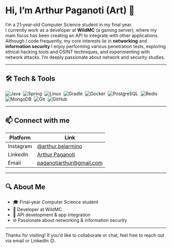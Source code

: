 # Hi, I’m Arthur Paganoti (Art) 👋

I’m a 21‑year‑old Computer Science student in my final year.  
I currently work as a developer at **WildMC** (a gaming server), where my main focus has been creating an API to integrate with other applications.  
Although I code frequently, my core interests lie in **networking** and **information security** I enjoy performing various penetration tests, exploring ethical hacking tools and OSINT techniques, and experimenting with network attacks. I’m deeply passionate about network and security studies.

---

## 🛠️ Tech & Tools

<p align="left">
  <img src="https://deviconapi.vercel.app/java?theme=dark&size=40" alt="Java" />&nbsp;
  <img src="https://deviconapi.vercel.app/spring?theme=dark&size=40" alt="Spring" />&nbsp;
  <img src="https://deviconapi.vercel.app/linux?theme=dark&size=40" alt="Linux" />&nbsp;
  <img src="https://deviconapi.vercel.app/gradle?theme=dark&size=40" alt="Gradle" />&nbsp;
  <img src="https://deviconapi.vercel.app/docker?theme=dark&size=40" alt="Docker" />&nbsp;
  <img src="https://deviconapi.vercel.app/postgresql?theme=dark&size=40" alt="PostgreSQL" />&nbsp;
  <img src="https://deviconapi.vercel.app/redis?theme=dark&size=40" alt="Redis" />&nbsp;
  <img src="https://deviconapi.vercel.app/mongodb?theme=dark&size=40" alt="MongoDB" />&nbsp;
  <img src="https://deviconapi.vercel.app/git?theme=dark&size=40" alt="Git" />&nbsp;
  <img src="https://deviconapi.vercel.app/github?theme=dark&size=40" alt="GitHub" />
</p>

---

## 📫 Connect with me

| Platform   | Link |
|------------|------|
| Instagram  | [@arthur.belarmino](https://www.instagram.com/arthur.belarmino/) |
| LinkedIn   | [Arthur Paganoti](https://www.linkedin.com/in/arthur-paganoti-48402b265/) |
| Email      | [paganotiarthur@gmail.com](mailto:paganotiarthur@gmail.com) |

---

## 🔍 About Me

- 🎓 Final‑year Computer Science student  
- 💼 Developer at WildMC  
- 🔧 API development & app integration  
- 🌐 Passionate about networking & information security  

---

Thanks for visiting! If you'd like to collaborate or chat, feel free to reach out via email or LinkedIn 😊.
